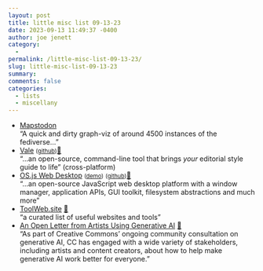 ```yaml
---
layout: post
title: little misc list 09-13-23
date: 2023-09-13 11:49:37 -0400
author: joe jenett
category:
  - 
permalink: /little-misc-list-09-13-23/
slug: little-misc-list-09-13-23
summary: 
comments: false
categories:
  - lists
  - miscellany
---
```

<ul class="links">
	<li><a title="Mapstodon" href="https://www.comeetie.fr/galerie/mapstodon/">Mapstodon</a> <br>“A quick and dirty graph-viz of around 4500 instances of the fediverse...”</li>
	<li><a title="Vale.sh - A linter for prose" href="https://vale.sh/">Vale</a> <small>(<a href="https://github.com/errata-ai/vale">github</a>)</small><a href="https://pinboard.in/u:amason">📌</a><br>“...an open-source, command-line tool that brings <em>your</em> editorial style guide to life” (cross-platform)</li>
	<li><a title="OS.js Web Desktop" href="https://www.os-js.org/">OS.js Web Desktop</a> <small>(<a href="https://demo.os-js.org/">demo</a>)</small> <small>(<a href="https://github.com/os-js/OS.js/tree/v3">github</a>)</small><a href="https://pinboard.in/u:zero1infinity">📌</a><br>“...an open-source JavaScript web desktop platform with a window manager, application APIs, GUI toolkit, filesystem abstractions and much more”</li>
	<li><a title="Best Tools and Websites on the Internet - ToolWeb.site" href="https://www.toolweb.site/">ToolWeb.site</a> <a href="https://pinboard.in/u:mikael">📌</a><br>“a curated list of useful websites and tools”</li>
	<li><a title="An Open Letter from Artists Using Generative AI - Creative Commons" href="https://creativecommons.org/2023/09/07/an-open-letter-from-artists-using-generative-ai/">An Open Letter from Artists Using Generative AI</a> <a href="https://pinboard.in/u:arnicas">📌</a><br>“As part of Creative Commons’ ongoing community consultation on generative AI, CC has engaged with a wide variety of stakeholders, including artists and content creators, about how to help make generative AI work better for everyone.”</li>
</ul>

<a style="display:none;" href="https://brid.gy/publish/mastodon"><small>(cross-posted to mastodon)</small></a>